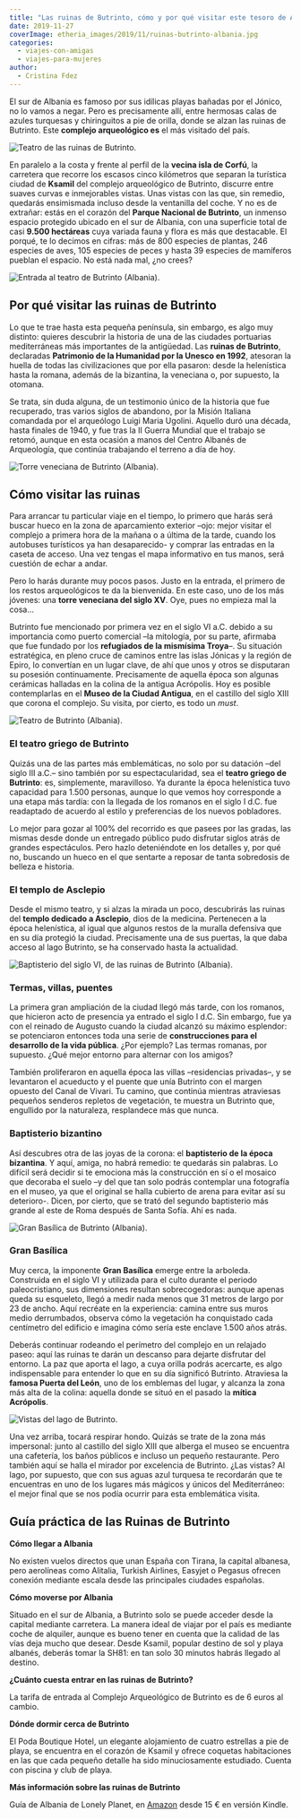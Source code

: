 ```yaml
---
title: "Las ruinas de Butrinto, cómo y por qué visitar este tesoro de Albania"
date: 2019-11-27
coverImage: etheria_images/2019/11/ruinas-butrinto-albania.jpg
categories: 
  - viajes-con-amigas
  - viajes-para-mujeres
author: 
  - Cristina Fdez
---
```


El sur de Albania es famoso por sus idílicas playas bañadas por el Jónico, no lo vamos a 
negar. Pero es precisamente allí, entre hermosas calas de azules turquesas y 
chiringuitos a pie de orilla, donde se alzan las ruinas de Butrinto. Este **complejo 
arqueológico es** el más visitado del país. 

![Teatro de las ruinas de Butrinto.](etheria_images/2019/11/ruinas-butrinto-albania-900x614.jpg "Teatro de las ruinas de Butrinto. ©PB")

En paralelo a la costa y frente al perfil de la **vecina isla de Corfú**, la carretera 
que recorre los escasos cinco kilómetros que separan la turística ciudad de **Ksamil** 
del complejo arqueológico de Butrinto, discurre entre suaves curvas e inmejorables 
vistas. Unas vistas con las que, sin remedio, quedarás ensimismada incluso desde la 
ventanilla del coche. Y no es de extrañar: estás en el corazón del **Parque Nacional de 
Butrinto**, un inmenso espacio protegido ubicado en el sur de Albania, con una 
superficie total de casi **9.500 hectáreas** cuya variada fauna y flora es más que 
destacable. El porqué, te lo decimos en cifras: más de 800 especies de plantas, 246 
especies de aves, 105 especies de peces y hasta 39 especies de mamíferos pueblan el 
espacio. No está nada mal, ¿no crees? 

![Entrada al teatro de Butrinto (Albania).](etheria_images/2019/11/albania-entrada-a-teatro-butrinto-900x600.jpg "Entrada al teatro de Butrinto (Albania).")

## Por qué visitar las ruinas de Butrinto

Lo que te trae hasta esta pequeña península, sin embargo, es algo muy distinto: quieres 
descubrir la historia de una de las ciudades portuarias mediterráneas más importantes de 
la antigüedad. Las **ruinas de Butrinto**, declaradas **Patrimonio de la Humanidad por 
la Unesco en 1992**, atesoran la huella de todas las civilizaciones que por ella 
pasaron: desde la helenística hasta la romana, además de la bizantina, la veneciana o, 
por supuesto, la otomana. 

Se trata, sin duda alguna, de un testimonio único de la historia que fue recuperado, 
tras varios siglos de abandono, por la Misión Italiana comandada por el arqueólogo Luigi 
Maria Ugolini. Aquello duró una década, hasta finales de 1940, y fue tras la II Guerra 
Mundial que el trabajo se retomó, aunque en esta ocasión a manos del Centro Albanés de 
Arqueología, que continúa trabajando el terreno a día de hoy. 

![Torre veneciana de Butrinto (Albania).](etheria_images/2019/11/albania-torre-veneciana-Butrinto-900x600.jpg "Torre veneciana de Butrinto (Albania).")

## Cómo visitar las ruinas

Para arrancar tu particular viaje en el tiempo, lo primero que harás será buscar hueco 
en la zona de aparcamiento exterior –ojo: mejor visitar el complejo a primera hora de la 
mañana o a última de la tarde, cuando los autobuses turísticos ya han desaparecido- y 
comprar las entradas en la caseta de acceso. Una vez tengas el mapa informativo en tus 
manos, será cuestión de echar a andar. 

Pero lo harás durante muy pocos pasos. Justo en la entrada, el primero de los restos 
arqueológicos te da la bienvenida. En este caso, uno de los más jóvenes: una **torre 
veneciana del siglo XV**. Oye, pues no empieza mal la cosa… 

Butrinto fue mencionado por primera vez en el siglo VI a.C. debido a su importancia como 
puerto comercial –la mitología, por su parte, afirmaba que fue fundado por los 
**refugiados de la mismísima Troya**–. Su situación estratégica, en pleno cruce de 
caminos entre las islas Jónicas y la región de Epiro, lo convertían en un lugar clave, 
de ahí que unos y otros se disputaran su posesión continuamente. Precisamente de aquella 
época son algunas cerámicas halladas en la colina de la antigua Acrópolis. Hoy es 
posible contemplarlas en el **Museo de la Ciudad Antigua**, en el castillo del siglo 
XIII que corona el complejo. Su visita, por cierto, es todo un _must_. 

![Teatro de Butrinto (Albania).](etheria_images/2019/11/albania-Teatro-Butrinto-900x600.jpg "Teatro de Butrinto (Albania). ©Cristina Fernández")

### El teatro griego de Butrinto

Quizás una de las partes más emblemáticas, no solo por su datación –del siglo III a.C.– 
sino también por su espectacularidad, sea el **teatro griego de Butrinto**: es, 
simplemente, maravilloso. Ya durante la época helenística tuvo capacidad para 1.500 
personas, aunque lo que vemos hoy corresponde a una etapa más tardía: con la llegada de 
los romanos en el siglo I d.C. fue readaptado de acuerdo al estilo y preferencias de los 
nuevos pobladores. 

Lo mejor para gozar al 100% del recorrido es que pasees por las gradas, las mismas desde 
donde un entregado público pudo disfrutar siglos atrás de grandes espectáculos. Pero 
hazlo deteniéndote en los detalles y, por qué no, buscando un hueco en el que sentarte a 
reposar de tanta sobredosis de belleza e historia. 

### El templo de Asclepio

Desde el mismo teatro, y si alzas la mirada un poco, descubrirás las ruinas del **templo 
dedicado a Asclepio**, dios de la medicina. Pertenecen a la época helenística, al igual 
que algunos restos de la muralla defensiva que en su día protegió la ciudad. 
Precisamente una de sus puertas, la que daba acceso al lago Butrinto, se ha conservado 
hasta la actualidad. 

![Baptisterio del siglo VI, de las ruinas de Butrinto (Albania).](etheria_images/2019/11/albania-ruinas-butrinto-Baptisterio-siglo-VI-900x600.jpg "Baptisterio del siglo VI, de las ruinas de Butrinto (Albania). ©C.F.")

### Termas, villas, puentes

La primera gran ampliación de la ciudad llegó más tarde, con los romanos, que hicieron 
acto de presencia ya entrado el siglo I d.C. Sin embargo, fue ya con el reinado de 
Augusto cuando la ciudad alcanzó su máximo esplendor: se potenciaron entonces toda una 
serie de **construcciones para el desarrollo de la vida pública**. ¿Por ejemplo? Las 
termas romanas, por supuesto. ¿Qué mejor entorno para alternar con los amigos? 

También proliferaron en aquella época las villas –residencias privadas–, y se levantaron 
el acueducto y el puente que unía Butrinto con el margen opuesto del Canal de Vivari. Tu 
camino, que continúa mientras atraviesas pequeños senderos repletos de vegetación, te 
muestra un Butrinto que, engullido por la naturaleza, resplandece más que nunca. 

### Baptisterio bizantino

Así descubres otra de las joyas de la corona: el **baptisterio de la época bizantina**. 
Y aquí, amiga, no habrá remedio: te quedarás sin palabras. Lo difícil será decidir si te 
emociona más la construcción en sí o el mosaico que decoraba el suelo –y del que tan 
solo podrás contemplar una fotografía en el museo, ya que el original se halla cubierto 
de arena para evitar así su deterioro-. Dicen, por cierto, que se trató del segundo 
baptisterio más grande al este de Roma después de Santa Sofía. Ahí es nada. 

![Gran Basílica de Butrinto (Albania).](etheria_images/2019/11/albania-gran-basilica-butrinto-900x600.jpg "Gran Basílica de Butrinto (Albania). ©C.F.")

### Gran Basílica

Muy cerca, la imponente **Gran Basílica** emerge entre la arboleda. Construida en el 
siglo VI y utilizada para el culto durante el periodo paleocristiano, sus dimensiones 
resultan sobrecogedoras: aunque apenas queda su esqueleto, llegó a medir nada menos que 
31 metros de largo por 23 de ancho. Aquí recréate en la experiencia: camina entre sus 
muros medio derrumbados, observa cómo la vegetación ha conquistado cada centímetro del 
edificio e imagina cómo sería este enclave 1.500 años atrás. 

Deberás continuar rodeando el perímetro del complejo en un relajado paseo: aquí las 
ruinas te darán un descanso para dejarte disfrutar del entorno. La paz que aporta el 
lago, a cuya orilla podrás acercarte, es algo indispensable para entender lo que en su 
día significó Butrinto. Atraviesa la **famosa Puerta del León**, uno de los emblemas del 
lugar, y alcanza la zona más alta de la colina: aquella donde se situó en el pasado la 
**mítica Acrópolis**. 

![Vistas del lago de Butrinto.](etheria_images/2019/11/albania-vistas-del-Lago-Butrinto-900x600.jpg "Vistas del lago de Butrinto. © C.F.")

Una vez arriba, tocará respirar hondo. Quizás se trate de la zona más impersonal: junto 
al castillo del siglo XIII que alberga el museo se encuentra una cafetería, los baños 
públicos e incluso un pequeño restaurante. Pero también aquí se halla el mirador por 
excelencia de Butrinto. ¿Las vistas? Al lago, por supuesto, que con sus aguas azul 
turquesa te recordarán que te encuentras en uno de los lugares más mágicos y únicos del 
Mediterráneo: el mejor final que se nos podía ocurrir para esta emblemática visita. 

## Guía práctica de las Ruinas de Butrinto

**Cómo llegar a Albania** 

No existen vuelos directos que unan España con Tirana, la capital albanesa, pero 
aerolíneas como Alitalia, Turkish Airlines, Easyjet o Pegasus ofrecen conexión mediante 
escala desde las principales ciudades españolas. 

**Cómo moverse por Albania** 

Situado en el sur de Albania, a Butrinto solo se puede acceder desde la capital mediante 
carretera. La manera ideal de viajar por el país es mediante coche de alquiler, aunque 
es bueno tener en cuenta que la calidad de las vías deja mucho que desear. Desde Ksamil, 
popular destino de sol y playa albanés, deberás tomar la SH81: en tan solo 30 minutos 
habrás llegado al destino. 

**¿Cuánto cuesta entrar en las ruinas de Butrinto?** 

La tarifa de entrada al Complejo Arqueológico de Butrinto es de 6 euros al cambio. 

**Dónde dormir cerca de Butrinto** 

El Poda Boutique Hotel, un elegante alojamiento de cuatro estrellas a pie de playa, se 
encuentra en el corazón de Ksamil y ofrece coquetas habitaciones en las que cada pequeño 
detalle ha sido minuciosamente estudiado. Cuenta con piscina y club de playa. 

**Más información sobre las ruinas de Butrinto** 

Guía de Albania de Lonely Planet, en [Amazon](https://amzn.to/33tW2Fl) desde 15 € en 
versión Kindle.
